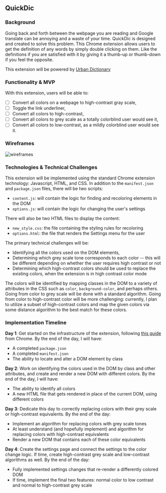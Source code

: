 ## QuickDic

### Background


Going back and forth between the webpage you are reading and Google translate can be annoying and a waste of your time.
QuickDic is designed and created to solve this problem. This Chrome extension allows users to get the definition of any words by simply double clicking on them.
Like the definitions if you are satisfied with it by giving it a thumb-up or thumb-down if you feel the opposite.

This extension will be powered by <a href="http://www.urbandictionary.com/">Urban Dictionary</a>

### Functionality & MVP

With this extension, users will be able to:

- [ ] Convert all colors on a webpage to high-contrast gray scale,
- [ ] Toggle the link underliner,
- [ ] Convert all colors to high-contrast,
- [ ] Convert all colors to grey scale as a totally colorblind user would see it,
- [ ] Convert all colors to low-contrast, as a mildly colorblind user would see it.

### Wireframes

![wireframes](https://github.com/appacademy/job-search-curriculum/blob/master/job-search-projects/images/flex-settings.png)

### Technologies & Technical Challenges

This extension will be implemented using the standard Chrome extension technology: Javascript, HTML, and CSS.  In addition to the `manifest.json` and `package.json` files, there will be two scripts:

- `content.js`: will contain the logic for finding and recoloring elements in the DOM
- `options.js`: will contain the logic for changing the user's settings

There will also be two HTML files to display the content:

- `new_style.css`: the file containing the styling rules for recoloring
- `options.html`: the file that renders the Settings menu for the user

The primary technical challenges will be:

- Identifying all the colors used on the DOM elements,
- Determining which grey scale tone corresponds to each color -- this will be different depending on whether the user requires high contrast or not
- Determining which high-contrast colors should be used to replace the existing colors, when the extension is in high contrast color mode

The colors will be identified by mapping classes in the DOM to a variety of attributes in the CSS such as `color`, `background-color`, and perhaps others.  Going from color to grey scale will be done with a standard algorithm.  Going from color to high-contrast color will be more challenging: currently, I plan to utilize a subset of high-contrast colors and map the given colors via some distance algorithm to the best match for these colors.  

### Implementation Timeline

**Day 1**: Get started on the infrastructure of the extension, following <a href="https://developer.chrome.com/extensions/getstarted">this guide</a> from Chrome.  By the end of the day, I will have:

- A completed `package.json`
- A completed `manifest.json`
- The ability to locate and alter a DOM element by class

**Day 2**: Work on identifying the colors used in the DOM by class and other attributes, and create and render a new DOM with different colors.  By the end of the day, I will have:

- The ability to identify all colors
- A new HTML file that gets rendered in place of the current DOM, using different colors

**Day 3**: Dedicate this day to correctly replacing colors with their grey scale or high-contrast equivalents.  By the end of the day:

- Implement an algorithm for replacing colors with grey scale tones
- At least understand (and hopefully implement) and algorithm for replacing colors with high-contrast equivalents
- Render a new DOM that contains each of these color equivalents

**Day 4**: Create the settings page and connect the settings to the color change logic.  If time, create high-contrast grey scale and low-contrast algorithms as well.  By the end of the day:

- Fully implemented settings changes that re-render a differently colored DOM
- If time, implement the final two features: normal color to low contrast and normal to high-contrast grey scale
